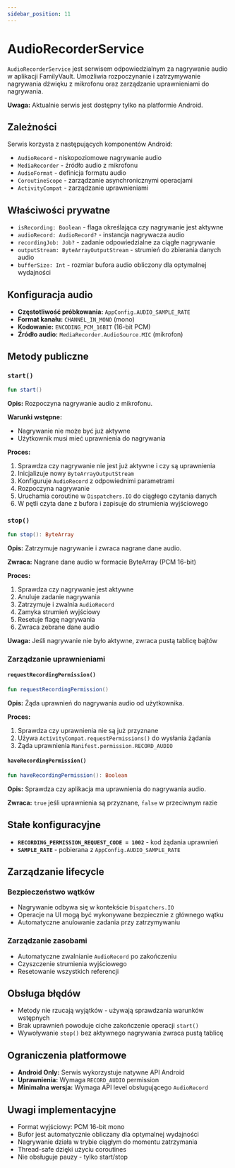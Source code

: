 ```yaml
---
sidebar_position: 11
---
```


# AudioRecorderService


`AudioRecorderService` jest serwisem odpowiedzialnym za nagrywanie audio w aplikacji FamilyVault. Umożliwia rozpoczynanie i zatrzymywanie nagrywania dźwięku z mikrofonu oraz zarządzanie uprawnieniami do nagrywania.

**Uwaga:** Aktualnie serwis jest dostępny tylko na platformie Android.

## Zależności

Serwis korzysta z następujących komponentów Android:
- `AudioRecord` - niskopoziomowe nagrywanie audio
- `MediaRecorder` - źródło audio z mikrofonu
- `AudioFormat` - definicja formatu audio
- `CoroutineScope` - zarządzanie asynchronicznymi operacjami
- `ActivityCompat` - zarządzanie uprawnieniami

## Właściwości prywatne

- `isRecording: Boolean` - flaga określająca czy nagrywanie jest aktywne
- `audioRecord: AudioRecord?` - instancja nagrywacza audio
- `recordingJob: Job?` - zadanie odpowiedzialne za ciągłe nagrywanie
- `outputStream: ByteArrayOutputStream` - strumień do zbierania danych audio
- `bufferSize: Int` - rozmiar bufora audio obliczony dla optymalnej wydajności

## Konfiguracja audio

- **Częstotliwość próbkowania:** `AppConfig.AUDIO_SAMPLE_RATE`
- **Format kanału:** `CHANNEL_IN_MONO` (mono)
- **Kodowanie:** `ENCODING_PCM_16BIT` (16-bit PCM)
- **Źródło audio:** `MediaRecorder.AudioSource.MIC` (mikrofon)

## Metody publiczne

### `start()`
```kotlin
fun start()
```

**Opis:** Rozpoczyna nagrywanie audio z mikrofonu.

**Warunki wstępne:**
- Nagrywanie nie może być już aktywne
- Użytkownik musi mieć uprawnienia do nagrywania

**Proces:**
1. Sprawdza czy nagrywanie nie jest już aktywne i czy są uprawnienia
2. Inicjalizuje nowy `ByteArrayOutputStream`
3. Konfiguruje `AudioRecord` z odpowiednimi parametrami
4. Rozpoczyna nagrywanie
5. Uruchamia coroutine w `Dispatchers.IO` do ciągłego czytania danych
6. W pętli czyta dane z bufora i zapisuje do strumienia wyjściowego

### `stop()`
```kotlin
fun stop(): ByteArray
```

**Opis:** Zatrzymuje nagrywanie i zwraca nagrane dane audio.

**Zwraca:** Nagrane dane audio w formacie ByteArray (PCM 16-bit)

**Proces:**
1. Sprawdza czy nagrywanie jest aktywne
2. Anuluje zadanie nagrywania
3. Zatrzymuje i zwalnia `AudioRecord`
4. Zamyka strumień wyjściowy
5. Resetuje flagę nagrywania
6. Zwraca zebrane dane audio

**Uwaga:** Jeśli nagrywanie nie było aktywne, zwraca pustą tablicę bajtów

### Zarządzanie uprawnieniami

#### `requestRecordingPermission()`
```kotlin
fun requestRecordingPermission()
```

**Opis:** Żąda uprawnień do nagrywania audio od użytkownika.

**Proces:**
1. Sprawdza czy uprawnienia nie są już przyznane
2. Używa `ActivityCompat.requestPermissions()` do wysłania żądania
3. Żąda uprawnienia `Manifest.permission.RECORD_AUDIO`

#### `haveRecordingPermission()`
```kotlin
fun haveRecordingPermission(): Boolean
```

**Opis:** Sprawdza czy aplikacja ma uprawnienia do nagrywania audio.

**Zwraca:** `true` jeśli uprawnienia są przyznane, `false` w przeciwnym razie

## Stałe konfiguracyjne

- **`RECORDING_PERMISSION_REQUEST_CODE = 1002`** - kod żądania uprawnień
- **`SAMPLE_RATE`** - pobierana z `AppConfig.AUDIO_SAMPLE_RATE`

## Zarządzanie lifecycle

### Bezpieczeństwo wątków
- Nagrywanie odbywa się w kontekście `Dispatchers.IO`
- Operacje na UI mogą być wykonywane bezpiecznie z głównego wątku
- Automatyczne anulowanie zadania przy zatrzymywaniu

### Zarządzanie zasobami
- Automatyczne zwalnianie `AudioRecord` po zakończeniu
- Czyszczenie strumienia wyjściowego
- Resetowanie wszystkich referencji

## Obsługa błędów

- Metody nie rzucają wyjątków - używają sprawdzania warunków wstępnych
- Brak uprawnień powoduje ciche zakończenie operacji `start()`
- Wywoływanie `stop()` bez aktywnego nagrywania zwraca pustą tablicę


## Ograniczenia platformowe

- **Android Only:** Serwis wykorzystuje natywne API Android
- **Uprawnienia:** Wymaga `RECORD_AUDIO` permission
- **Minimalna wersja:** Wymaga API level obsługującego `AudioRecord`

## Uwagi implementacyjne

- Format wyjściowy: PCM 16-bit mono
- Bufor jest automatycznie obliczany dla optymalnej wydajności
- Nagrywanie działa w trybie ciągłym do momentu zatrzymania
- Thread-safe dzięki użyciu coroutines
- Nie obsługuje pauzy - tylko start/stop
